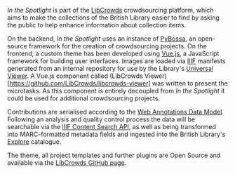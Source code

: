 
*In the Spotlight* is part of the [LibCrowds](https://libcrowds.com/) crowdsourcing platform, 
which aims to make the collections of the British Library easier to 
find by asking the public to help enhance information about 
collection items.

On the backend, *In the Spotlight* uses an instance of 
[PyBossa](http://pybossa.com/), an open-source framework for the creation 
of crowdsourcing projects. On the frontend, a custom theme has been 
developed using [Vue.js](https://vuejs.org/), a JavaScript 
framework for building user interfaces. Images are loaded via [IIIF](http://iiif.io/) manifests
generated from an internal repository for use by the Library's [Universal Viewer](http://blogs.bl.uk/digital-scholarship/2016/12/new-viewer-digitised-collections-british-library.html). A Vue.js component called 
(LibCrowds Viewer)[https://github.com/LibCrowds/libcrowds-viewer] was written to present the microtasks. 
As this component is entirely decoupled from *In the Spotlight* it could be used for additional crowdsourcing projects.

Contributions are serialised according to the [Web Annotations Data Model](https://www.w3.org/TR/annotation-model/).
Following an analysis and quality control process the data will be searchable via the [IIIF Content Search API](http://iiif.io/api/search/1.0/), as well as being transformed into MARC-formatted metadata fields and ingested into the 
British Library's [Explore](http://explore.bl.uk/) catalogue.

The theme, all project templates and further plugins are Open Source and available via the
[LibCrowds GitHub page](https://github.com/LibCrowds).
